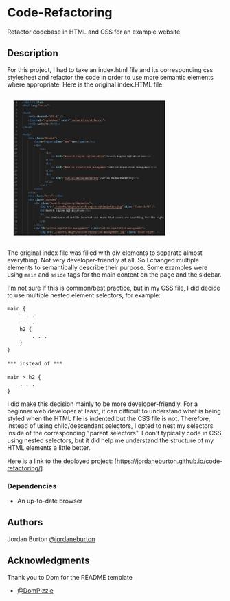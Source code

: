 # Code-Refactoring

Refactor codebase in HTML and CSS for an example website

## Description

For this project, I had to take an index.html file and its corresponding css stylesheet and refactor the code in order to use more semantic elements where appropriate. Here is the original index.HTML file:

<img src="./assets/images/original-code.jpg"
    width=70%
    alt="Original index.html file with too many div elements"
    style="padding: 15px">

The original index file was filled with div elements to separate almost everything. Not very developer-friendly at all. So I changed multiple elements to semantically describe their purpose. Some examples were using `main` and `aside` tags for the main content on the page and the sidebar.

I'm not sure if this is common/best practice, but in my CSS file, I did decide to use multiple nested element selectors, for example:

```
main {
    . . . 
    . . .
    h2 {
        . . .
    }
}

*** instead of ***

main > h2 {
    . . .
}
```

I did make this decision mainly to be more developer-friendly. For a beginner web developer at least, it can difficult to understand what is being styled when the HTML file is indented but the CSS file is not. Therefore, instead of using child/descendant selectors, I opted to nest my selectors inside of the corresponding "parent selectors". I don't typically code in CSS using nested selectors, but it did help me understand the structure of my HTML elements a little better.

Here is a link to the deployed project: [https://jordaneburton.github.io/code-refactoring/]

### Dependencies

* An up-to-date browser

## Authors

Jordan Burton 
[@jordaneburton](https://github.com/jordaneburton)

## Acknowledgments
Thank you to Dom for the README template
* [@DomPizzie](https://twitter.com/dompizzie)
